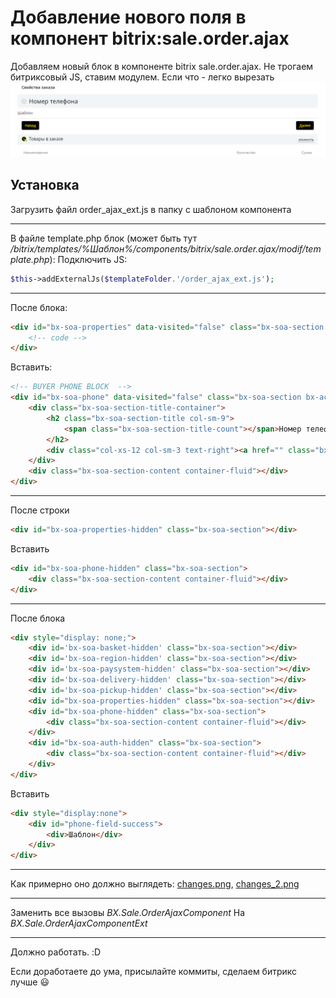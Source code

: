 # Добавление нового поля в компонент bitrix:sale.order.ajax
Добавляем новый блок в компоненте bitrix sale.order.ajax. Не трогаем битриксовый JS, ставим модулем. Если что - легко вырезать
[![](https://raw.githubusercontent.com/MashinaMashina/bitrix_order_newblock/master/README_IMG/result.png)](https://raw.githubusercontent.com/MashinaMashina/bitrix_order_newblock/master/README_IMG/result.png)
## Установка
Загрузить файл order_ajax_ext.js в папку с шаблоном компонента

------------


В файле template.php блок (может быть тут */bitrix/templates/%Шаблон%/components/bitrix/sale.order.ajax/modif/template.php*):
Подключить JS:
```php
$this->addExternalJs($templateFolder.'/order_ajax_ext.js');
```

------------


После блока:
```html
<div id="bx-soa-properties" data-visited="false" class="bx-soa-section bx-active">
	<!-- code -->
</div>
```
Вставить:
```html
<!-- BUYER PHONE BLOCK	-->
<div id="bx-soa-phone" data-visited="false" class="bx-soa-section bx-active">
	<div class="bx-soa-section-title-container">
		<h2 class="bx-soa-section-title col-sm-9">
			<span class="bx-soa-section-title-count"></span>Номер телефона
		</h2>
		<div class="col-xs-12 col-sm-3 text-right"><a href="" class="bx-soa-editstep">Изменить</a></div>
	</div>
	<div class="bx-soa-section-content container-fluid"></div>
</div>
```

------------


После строки
```html
<div id="bx-soa-properties-hidden" class="bx-soa-section"></div>
```

Вставить
```html
<div id="bx-soa-phone-hidden" class="bx-soa-section">
	<div class="bx-soa-section-content container-fluid"></div>
</div>
```

------------


После блока
```html
<div style="display: none;">
	<div id='bx-soa-basket-hidden' class="bx-soa-section"></div>
	<div id='bx-soa-region-hidden' class="bx-soa-section"></div>
	<div id='bx-soa-paysystem-hidden' class="bx-soa-section"></div>
	<div id='bx-soa-delivery-hidden' class="bx-soa-section"></div>
	<div id='bx-soa-pickup-hidden' class="bx-soa-section"></div>
	<div id="bx-soa-properties-hidden" class="bx-soa-section"></div>
	<div id="bx-soa-phone-hidden" class="bx-soa-section">
		<div class="bx-soa-section-content container-fluid"></div>
	</div>
	<div id="bx-soa-auth-hidden" class="bx-soa-section">
		<div class="bx-soa-section-content container-fluid"></div>
	</div>
</div>
```

Вставить
```html
<div style="display:none">
	<div id="phone-field-success">
		<div>Шаблон</div>
	</div>
</div>
```

------------


Как примерно оно должно выглядеть:
[changes.png](https://github.com/MashinaMashina/bitrix_order_newblock/blob/master/README_IMG/changes.png "changes.png"), [changes_2.png](https://github.com/MashinaMashina/bitrix_order_newblock/blob/master/README_IMG/changes_2.png "changes_2.png")


------------


Заменить все вызовы
*BX.Sale.OrderAjaxComponent*
На
*BX.Sale.OrderAjaxComponentExt*


------------


Должно работать. :D

Если доработаете до ума, присылайте коммиты, сделаем битрикс лучше :smiley:
